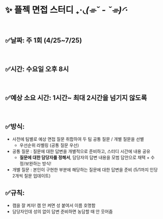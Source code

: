 # ✨ 플젝 면접 스터디 ₊·*◟(⌯ˇ - ˇ⌯)◜‧*
<br/>

## ✅날짜: 주 1회 (4/25~7/25)
<br/>

## ✅시간: 수요일 오후 8시
<br/>

## ✅예상 소요 시간: 1시간~ 최대 2시간을 넘기지 않도록
<br/>

## ✅방식:

- 사전에 팀별로 예상 면접 질문 취합하여 두 팀 공통 질문 / 개별 질문을 선별
    - 우선순위 라벨링 (공통 질문 우선)
- 공통 질문 : 질문에 대한 답변을 개별적으로 준비하고, 스터디 시간에 내용 공유
    - **질문에 대한 담당자를 정해서**, 담당자의 답변 내용을 모범 답안으로 채택 + 수정/보완하는 방식!
- 개별 질문 : 본인이 구현한 부분에 해당하는 질문에 대한 답변을 준비 (5/1까지 인당 2개씩 질문 업데이트)

## ✅규칙:

- 캠을 잘 켜자! 캠 안 켜면 성 붙여서 이름 호명함
- 담당자인데 성의 없이 답변 준비하면 농담할 때 안 웃어줌
